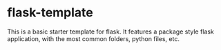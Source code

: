# flask-template
This is a basic starter template for flask. It features a package style flask application, with the most common folders, python files, etc.
